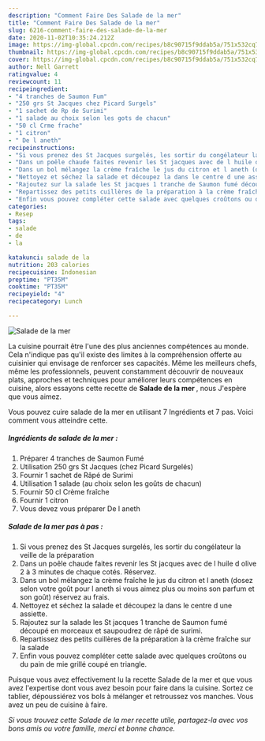 ```yaml
---
description: "Comment Faire Des Salade de la mer"
title: "Comment Faire Des Salade de la mer"
slug: 6216-comment-faire-des-salade-de-la-mer
date: 2020-11-02T10:35:24.212Z
image: https://img-global.cpcdn.com/recipes/b8c90715f9ddab5a/751x532cq70/salade-de-la-mer-photo-principale-de-la-recette.jpg
thumbnail: https://img-global.cpcdn.com/recipes/b8c90715f9ddab5a/751x532cq70/salade-de-la-mer-photo-principale-de-la-recette.jpg
cover: https://img-global.cpcdn.com/recipes/b8c90715f9ddab5a/751x532cq70/salade-de-la-mer-photo-principale-de-la-recette.jpg
author: Nell Garrett
ratingvalue: 4
reviewcount: 11
recipeingredient:
- "4 tranches de Saumon Fum"
- "250 grs St Jacques chez Picard Surgels"
- "1 sachet de Rp de Surimi"
- "1 salade au choix selon les gots de chacun"
- "50 cl Crme frache"
- "1 citron"
- " De l aneth"
recipeinstructions:
- "Si vous prenez des St Jacques surgelés, les sortir du congélateur la veille de la préparation"
- "Dans un poêle chaude faites revenir les St jacques avec de l huile d olive 2 à 3 minutes de chaque cotés. Réservez."
- "Dans un bol mélangez la crème fraîche le jus du citron et l aneth (dosez selon votre goût pour l aneth si vous aimez plus ou moins son parfum et son goût) réservez au frais."
- "Nettoyez et séchez la salade et découpez la dans le centre d une assiette."
- "Rajoutez sur la salade les St jacques 1 tranche de Saumon fumé découpé en morceaux et saupoudrez de râpé de surimi."
- "Repartissez des petits cuillères de la préparation à la crème fraîche sur la salade"
- "Enfin vous pouvez compléter cette salade avec quelques croûtons ou du pain de mie grillé coupé en triangle."
categories:
- Resep
tags:
- salade
- de
- la

katakunci: salade de la 
nutrition: 203 calories
recipecuisine: Indonesian
preptime: "PT35M"
cooktime: "PT35M"
recipeyield: "4"
recipecategory: Lunch

---
```



![Salade de la mer](https://img-global.cpcdn.com/recipes/b8c90715f9ddab5a/751x532cq70/salade-de-la-mer-photo-principale-de-la-recette.jpg)

La cuisine pourrait être l'une des plus anciennes compétences au monde. Cela n'indique pas qu'il existe des limites à la compréhension offerte au cuisinier qui envisage de renforcer ses capacités. Même les meilleurs chefs, même les professionnels, peuvent constamment découvrir de nouveaux plats, approches et techniques pour améliorer leurs compétences en cuisine, alors essayons cette recette de <strong> Salade de la mer </strong>, nous J'espère que vous aimez.

<!--inarticleads1-->

Vous pouvez cuire salade de la mer en utilisant 7 Ingrédients et 7 pas. Voici comment vous atteindre cette.

##### Ingrédients de salade de la mer :

1. Préparer 4 tranches de Saumon Fumé
1. Utilisation 250 grs St Jacques (chez Picard Surgelés)
1. Fournir 1 sachet de Râpé de Surimi
1. Utilisation 1 salade (au choix selon les goûts de chacun)
1. Fournir 50 cl Crème fraîche
1. Fournir 1 citron
1. Vous devez vous préparer  De l aneth




<!--inarticleads2-->

##### Salade de la mer pas à pas :

1. Si vous prenez des St Jacques surgelés, les sortir du congélateur la veille de la préparation
1. Dans un poêle chaude faites revenir les St jacques avec de l huile d olive 2 à 3 minutes de chaque cotés. Réservez.
1. Dans un bol mélangez la crème fraîche le jus du citron et l aneth (dosez selon votre goût pour l aneth si vous aimez plus ou moins son parfum et son goût) réservez au frais.
1. Nettoyez et séchez la salade et découpez la dans le centre d une assiette.
1. Rajoutez sur la salade les St jacques 1 tranche de Saumon fumé découpé en morceaux et saupoudrez de râpé de surimi.
1. Repartissez des petits cuillères de la préparation à la crème fraîche sur la salade
1. Enfin vous pouvez compléter cette salade avec quelques croûtons ou du pain de mie grillé coupé en triangle.




<!--inarticleads1-->

<p>
Puisque vous avez effectivement lu la recette Salade de la mer et que vous avez l'expertise dont vous avez besoin pour faire dans la cuisine. Sortez ce tablier, dépoussiérez vos bols à mélanger et retroussez vos manches. Vous avez un peu de cuisine à faire.
</p>

<p>
<i>Si vous trouvez cette Salade de la mer recette utile, partagez-la avec vos bons amis ou votre famille, merci et bonne chance.</i>
</p>
